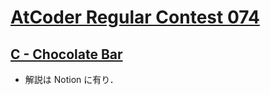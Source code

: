 # [AtCoder Regular Contest 074](https://atcoder.jp/contests/arc074)

## [C - Chocolate Bar](https://atcoder.jp/contests/arc074/tasks/arc074_a)
- 解説は Notion に有り．
